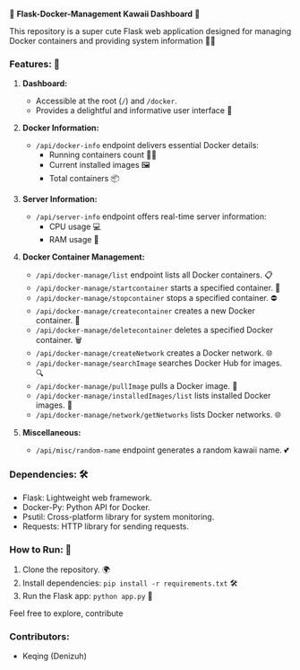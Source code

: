🌈 **Flask-Docker-Management Kawaii Dashboard** 🌈

This repository is a super cute Flask web application designed for managing Docker containers and providing system information 🎀✨

### Features: 🚀

1. **Dashboard:**
   - Accessible at the root (`/`) and `/docker`.
   - Provides a delightful and informative user interface 💖

2. **Docker Information:**
   - `/api/docker-info` endpoint delivers essential Docker details:
     - Running containers count 🏃‍♂️
     - Current installed images 🖼️
     - Total containers 📦

3. **Server Information:**
   - `/api/server-info` endpoint offers real-time server information:
     - CPU usage 💻
     - RAM usage 🧠

4. **Docker Container Management:**
   - `/api/docker-manage/list` endpoint lists all Docker containers. 📋
   - `/api/docker-manage/startcontainer` starts a specified container. 🚀
   - `/api/docker-manage/stopcontainer` stops a specified container. ⛔
   - `/api/docker-manage/createcontainer` creates a new Docker container. 🌈
   - `/api/docker-manage/deletecontainer` deletes a specified Docker container. 🗑️
   - `/api/docker-manage/createNetwork` creates a Docker network. 🌐
   - `/api/docker-manage/searchImage` searches Docker Hub for images. 🔍
   - `/api/docker-manage/pullImage` pulls a Docker image. 🚚
   - `/api/docker-manage/installedImages/list` lists installed Docker images. 📸
   - `/api/docker-manage/network/getNetworks` lists Docker networks. 🌐

5. **Miscellaneous:**
   - `/api/misc/random-name` endpoint generates a random kawaii name. 💕

### Dependencies: 🛠️
- Flask: Lightweight web framework.
- Docker-Py: Python API for Docker.
- Psutil: Cross-platform library for system monitoring.
- Requests: HTTP library for sending requests.

### How to Run: 🚀
1. Clone the repository. 🌍
2. Install dependencies: `pip install -r requirements.txt` 🛠️
3. Run the Flask app: `python app.py` 🚀

Feel free to explore, contribute

### Contributors:

- Keqing (Denizuh)
